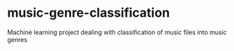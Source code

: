 # music-genre-classification
Machine learning project dealing with classification of music files into music genres
